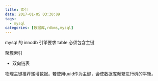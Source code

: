 ```yaml
---
title: 索引
date: 2017-01-05 03:30:09
tags: 
  - mysql
categories: [数据库,rdbms,mysql]
---
```



mysql 的 innodb 引擎要求 table 必须包含主键 


聚簇索引  

- 双向链表


物理主键推荐递增数据。若使用uuid作为主键，会使数据库频繁进行树的平衡。